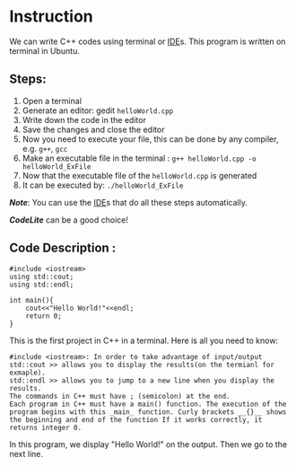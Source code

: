 # Instruction

We can write C++ codes using terminal or [IDE][ref_ide]s. This program is written on terminal in Ubuntu.

## Steps:

1. Open a terminal
2. Generate an editor: gedit `helloWorld.cpp`
3. Write down the code in the editor
4. Save the changes and close the editor
5. Now you need to execute your file, this can be done by any compiler, e.g. `g++`, `gcc`
6. Make an executable file in the terminal : `g++ helloWorld.cpp -o helloWorld_ExFile`
7. Now that the executable file of the `helloWorld.cpp` is generated
8. It can be executed by:  `./helloWorld_ExFile`

__*Note*__: You can use the [IDE][ref_ide]s that do all these steps automatically.

***CodeLite*** can be a good choice!


## Code Description : 
```
#include <iostream>
using std::cout;
using std::endl;

int main(){
    cout<<"Hello World!"<<endl;
    return 0;
}
```
This is the first project in C++ in a terminal. Here is all you need to know:


    #include <iostream>: In order to take advantage of input/output
    std::cout >> allows you to display the results(on the termianl for exmaple).
    std::endl >> allows you to jump to a new line when you display the results.
    The commands in C++ must have ; (semicolon) at the end.
    Each program in C++ must have a main() function. The execution of the program begins with this _main_ function. Curly brackets __{}__ shows the beginning and end of the function If it works correctly, it returns integer 0.
In this program, we display "Hello World!" on the output. Then we go to the next line.

[ref_ide]: https://hackr.io/blog/cpp-ide
